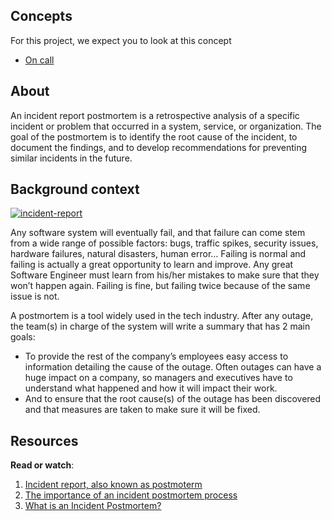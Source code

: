 ## Concepts
For this project, we expect you to look at this concept
- [On call](https://intranet.alxswe.com/concepts/39)

## About
An incident report postmortem is a retrospective analysis of a specific incident or problem that occurred in a system, service, or organization. The goal of the postmortem is to identify the root cause of the incident, to document the findings, and to develop recommendations for preventing similar incidents in the future.

## Background context

[![incident-report](https://img.youtube.com/vi/rp5cVMNmbro/0.jpg)](https://www.youtube.com/watch?v=rp5cVMNmbro "Incident Report")

Any software system will eventually fail, and that failure can come stem from a wide range of possible factors: bugs, traffic spikes, security issues, hardware failures, natural disasters, human error… Failing is normal and failing is actually a great opportunity to learn and improve. Any great Software Engineer must learn from his/her mistakes to make sure that they won’t happen again. Failing is fine, but failing twice because of the same issue is not.

A postmortem is a tool widely used in the tech industry. After any outage, the team(s) in charge of the system will write a summary that has 2 main goals:

- To provide the rest of the company’s employees easy access to information detailing the cause of the outage. Often outages can have a huge impact on a company, so managers and executives have to understand what happened and how it will impact their work.
- And to ensure that the root cause(s) of the outage has been discovered and that measures are taken to make sure it will be fixed.

## Resources
__Read or watch__:

1. [Incident report, also known as postmoterm](https://sysadmincasts.com/episodes/20-how-to-write-an-incident-report-postmortem)
2. [The importance of an incident postmortem process](https://www.atlassian.com/incident-management/postmortem)
3. [What is an Incident Postmortem?](https://www.pagerduty.com/resources/learn/incident-postmortem/)